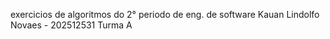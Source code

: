 exercicios de algoritmos do 2° periodo de eng. de software
Kauan Lindolfo Novaes - 202512531 Turma A
